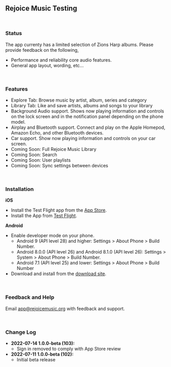 <meta name="robots" content="noindex">
<style>
  h1 {
    display: none;  
  }
  h3 {
      padding-top: 32px;
  }
  ul {
    padding-left: 18px !important;
  }
  .markdown-body {
    max-width: 800px
  }
</style>


## Rejoice Music Testing


### Status

The app currenty has a limited selection of Zions Harp albums. Please provide feedback on the following,

- Performance and reliability core audio features.
- General app layout, wording, etc...



### Features

- Explore Tab: Browse music by artist, album, series and category
- Library Tab: Like and save artists, albums and songs to your library
- Background Audio support. Shows now playing information and controls on the lock screen and in the notification panel depending on the phone model.
- Airplay and Bluetooth support. Connect and play on the Apple Homepod, Amazon Echo, and other Bluetooth devices.
- Car support. Show now playing information and controls on your car screen.
- Coming Soon: Full Rejoice Music Library
- Coming Soon: Search
- Coming Soon: User playlists
- Coming Soon: Sync settings between devices



### Installation

**iOS**
- Install the Test Flight app from the [App Store](https://apps.apple.com/us/app/testflight/id899247664).
- Install the App from [Test Flight](https://testflight.apple.com/join/gYHQHlWo).

**Android**
- Enable developer mode on your phone.
  - Android 9 (API level 28) and higher: Settings > About Phone > Build Number.
  - Android 8.0.0 (API level 26) and Android 8.1.0 (API level 26): Settings > System > About Phone > Build Number.
  - Android 7.1 (API level 25) and lower: Settings > About Phone > Build Number
- Download and install from the [download site](https://rejoicemusic.github.io/test-site/release/android/app.apk).



### Feedback and Help

Email app@rejoicemusic.org with feedback and support.



### Change Log

- **2022-07-14 1.0.0-beta (103):**
  - Sign in removed to comply with App Store review
- **2022-07-11 1.0.0-beta (102):** 
  - Initial beta release